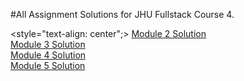 #All Assignment Solutions for JHU Fullstack Course 4.

<style="text-align: center";>
[Module 2 Solution](Module-2-Solution/index.html)<br>
[Module 3 Solution](url)<br>
[Module 4 Solution](url)<br>
[Module 5 Solution](url)<br>
</style>
